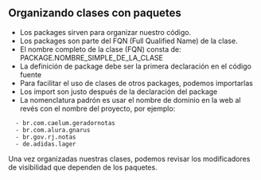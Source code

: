 ## Organizando clases con paquetes

- Los packages sirven para organizar nuestro código.
- Los packages son parte del FQN (Full Qualified Name) de la clase.
- El nombre completo de la clase (FQN) consta de: PACKAGE.NOMBRE_SIMPLE_DE_LA_CLASE
- La definición de package debe ser la primera declaración en el código fuente
- Para facilitar el uso de clases de otros packages, podemos importarlas
- Los import son justo después de la declaración del package
- La nomenclatura padrón es usar el nombre de dominio en la web al revés con el nombre del proyecto, por ejemplo:
```
  - br.com.caelum.geradornotas
  - br.com.alura.gnarus
  - br.gov.rj.notas
  - de.adidas.lager
```
Una vez organizadas nuestras clases, podemos revisar los modificadores de visibilidad que dependen de los paquetes.